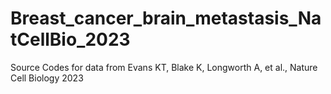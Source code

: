 # Breast_cancer_brain_metastasis_NatCellBio_2023
Source Codes for data from Evans KT, Blake K, Longworth A, et al., Nature Cell Biology 2023
